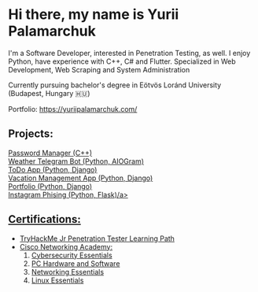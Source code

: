 # Hi there, my name is Yurii Palamarchuk

I'm a Software Developer, interested in Penetration Testing, as well. I enjoy Python, have experience with C++, C# and Flutter. Specialized in Web Development, Web Scraping and System Administration

Currently pursuing bachelor's degree in Eötvös Loránd University (Budapest, Hungary 🇭🇺)

Portfolio: https://yuriipalamarchuk.com/

## Projects:
<a href="https://github.com/nohackingnolife/Password-Manager">Password Manager (C++)</a><br>
<a href="https://github.com/nohackingnolife/Telegram-Weather-Bot">Weather Telegram Bot (Python, AIOGram)</a><br>
<a href="https://github.com/nohackingnolife/django4-todo-app">ToDo App (Python, Django)</a><br>
<a href="https://github.com/nohackingnolife/django4-vacation-management-app">Vacation Management App (Python, Django)</a><br>
<a href="https://github.com/nohackingnolife/django4-portfolio">Portfolio (Python, Django)</a><br>
<a href="[https://github.com/nohackingnolife/django4-portfolio](https://github.com/nohackingnolife/flask-instagram-phising)">Instagram Phising (Python, Flask)/a>

## Certifications:
- TryHackMe Jr Penetration Tester Learning Path<br>
- Cisco Networking Academy:
  1) Cybersecurity Essentials<br>
  2) PC Hardware and Software<br>
  3) Networking Essentials<br>
  4) Linux Essentials
